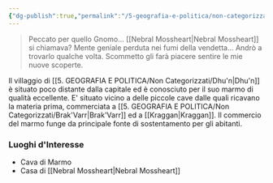 ```yaml
---
{"dg-publish":true,"permalink":"/5-geografia-e-politica/non-categorizzati/dhu-n/"}
---
```



>Peccato per quello Gnomo... [[Nebral Mossheart\|Nebral Mossheart]] si chiamava? Mente geniale perduta nei fumi della vendetta... Andrò a trovarlo qualche volta. Scommetto gli farà piacere sentire le mie nuove scoperte.

Il villaggio di [[5. GEOGRAFIA  E POLITICA/Non Categorizzati/Dhu'n\|Dhu'n]] è situato poco distante dalla capitale ed è conosciuto per il suo marmo di qualità eccellente. E' situato vicino a delle piccole cave dalle quali ricavano la materia prima, commerciata a [[5. GEOGRAFIA  E POLITICA/Non Categorizzati/Brak'Varr\|Brak'Varr]] ed a [[Kraggan\|Kraggan]]. Il commercio del marmo funge da principale fonte di sostentamento per gli abitanti. 

### Luoghi d'Interesse

- Cava di Marmo
- Casa di [[Nebral Mossheart\|Nebral Mossheart]]
